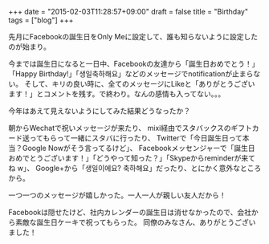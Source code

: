 +++
date = "2015-02-03T11:28:57+09:00"
draft = false
title = "Birthday"
tags = ["blog"]
+++

先月にFacebookの誕生日をOnly Meに設定して、誰も知らないように設定したのが始まり。

今までは誕生日になると一日中、Facebookの友達から「誕生日おめでとう！」「Happy Birthday!」「생일축하해요」などのメッセージでnotificationが止まらない。
そして、キリの良い時に、全てのメッセージにLikeと「ありがとうございます！」とコメントを残す。で終わり。なんの感情も入ってない。。。

今年はあえて見えないようにしてみた結果どうなったか？

朝からWechatで祝いメッセージが来たり、
mixi経由でスタバックスのギフトカード送ってもらって一緒にスタバに行ったり、
Twitterで「今日誕生日って本当？Google Nowがそう言ってるけど」、
Facebookメッセンジャーで「誕生日おめでとうございます！」「どうやって知った？」「Skypeからreminderが来てね w」、
Google+から「생일이에요? 축하해요」だったり、とにかく意外なところから。

一つ一つのメッセージが嬉しかった。一人一人が親しい友人だから！

Facebookは隠せたけど、社内カレンダーの誕生日は消せなかったので、会社から素敵な誕生日ケーキで祝ってもらった。
同僚のみなさん、ありがとうございました！
